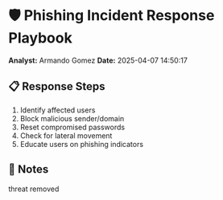 # 🛡️ Phishing Incident Response Playbook

**Analyst:** Armando Gomez
**Date:** 2025-04-07 14:50:17

## 📋 Response Steps
1. Identify affected users
2. Block malicious sender/domain
3. Reset compromised passwords
4. Check for lateral movement
5. Educate users on phishing indicators

## 📝 Notes
threat removed
